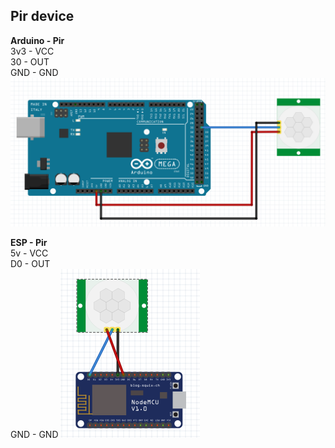<h2>Pir device</h2>
<p>
<b>Arduino - Pir</b>
<br/><span>3v3 - VCC</span>
<br/><span>30 - OUT</span>
<br/><span>GND - GND</span>
<img src="arduino.png"/>
</p>
<p>
<b>ESP - Pir</b>
<br/><span>5v - VCC</span>
<br/><span>D0 - OUT</span>
<br/><span>GND - GND</span>
<img src="esp.png"/>
</p>
